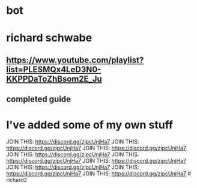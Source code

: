 # bot
# richard schwabe
## https://www.youtube.com/playlist?list=PLESMQx4LeD3N0-KKPPDaToZhBsom2E_Ju 
## completed guide

# I've added some of my own stuff

JOIN THIS: https://discord.gg/zjpcUnjHa7
JOIN THIS: https://discord.gg/zjpcUnjHa7
JOIN THIS: https://discord.gg/zjpcUnjHa7
JOIN THIS: https://discord.gg/zjpcUnjHa7
JOIN THIS: https://discord.gg/zjpcUnjHa7
JOIN THIS: https://discord.gg/zjpcUnjHa7
JOIN THIS: https://discord.gg/zjpcUnjHa7
JOIN THIS: https://discord.gg/zjpcUnjHa7
JOIN THIS: https://discord.gg/zjpcUnjHa7
#   r i c h a r d 2  
 